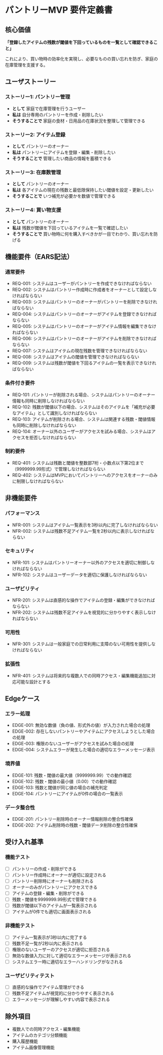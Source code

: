 # パントリーMVP 要件定義書

## 核心価値

**「登録したアイテムの残数が閾値を下回っているものを一覧として確認できること」**

これにより、買い物時の効率化を実現し、必要なものの買い忘れを防ぎ、家庭の在庫管理を支援する。

## ユーザストーリー

### ストーリー1: パントリー管理

- **として** 家庭で在庫管理を行うユーザー
- **私は** 自分専用のパントリーを作成・削除したい  
- **そうすることで** 家庭の食材・日用品の在庫状況を整理して管理できる

### ストーリー2: アイテム登録

- **として** パントリーのオーナー
- **私は** パントリーにアイテムを登録・編集・削除したい
- **そうすることで** 管理したい商品の情報を蓄積できる

### ストーリー3: 在庫数管理

- **として** パントリーのオーナー
- **私は** 各アイテムの現在の残数と最低限保持したい閾値を設定・更新したい
- **そうすることで** いつ補充が必要かを数値で管理できる

### ストーリー4: 買い物支援

- **として** パントリーのオーナー
- **私は** 残数が閾値を下回っているアイテムを一覧で確認したい
- **そうすることで** 買い物時に何を購入すべきかが一目でわかり、買い忘れを防げる

## 機能要件（EARS記法）

### 通常要件

- REQ-001: システムはユーザーがパントリーを作成できなければならない
- REQ-002: システムはパントリー作成時に作成者をオーナーとして設定しなければならない  
- REQ-003: システムはパントリーのオーナーがパントリーを削除できなければならない
- REQ-004: システムはパントリーのオーナーがアイテムを登録できなければならない
- REQ-005: システムはパントリーのオーナーがアイテム情報を編集できなければならない
- REQ-006: システムはパントリーのオーナーがアイテムを削除できなければならない
- REQ-007: システムはアイテムの現在残数を管理できなければならない
- REQ-008: システムはアイテムの閾値を管理できなければならない
- REQ-009: システムは残数が閾値を下回るアイテムの一覧を表示できなければならない

### 条件付き要件

- REQ-101: パントリーが削除される場合、システムはパントリーのオーナー情報も同時に削除しなければならない
- REQ-102: 残数が閾値以下の場合、システムはそのアイテムを「補充が必要なアイテム」として識別しなければならない
- REQ-103: アイテムが削除される場合、システムは関連する残数・閾値情報も同時に削除しなければならない
- REQ-104: オーナー以外のユーザーがアクセスを試みる場合、システムはアクセスを拒否しなければならない

### 制約要件

- REQ-401: システムは残数と閾値を整数部7桁・小数点以下第2位まで（9999999.99形式）で管理しなければならない
- REQ-402: システムはMVPにおいてパントリーへのアクセスをオーナーのみに制限しなければならない

## 非機能要件

### パフォーマンス

- NFR-001: システムはアイテム一覧表示を3秒以内に完了しなければならない
- NFR-002: システムは残数不足アイテム一覧を2秒以内に表示しなければならない

### セキュリティ

- NFR-101: システムはパントリーオーナー以外のアクセスを適切に制御しなければならない
- NFR-102: システムはユーザーデータを適切に保護しなければならない

### ユーザビリティ

- NFR-201: システムは直感的な操作でアイテムの登録・編集ができなければならない
- NFR-202: システムは残数不足アイテムを視覚的に分かりやすく表示しなければならない

### 可用性

- NFR-301: システムは一般家庭での日常利用に支障のない可用性を提供しなければならない

### 拡張性

- NFR-401: システムは将来的な複数人での同時アクセス・編集機能追加に対応可能な設計とする

## Edgeケース

### エラー処理

- EDGE-001: 無効な数値（負の値、形式外の値）が入力された場合の処理
- EDGE-002: 存在しないパントリーやアイテムにアクセスしようとした場合の処理
- EDGE-003: 権限のないユーザーがアクセスを試みた場合の処理
- EDGE-004: システムエラーが発生した場合の適切なエラーメッセージ表示

### 境界値

- EDGE-101: 残数・閾値の最大値（9999999.99）での動作確認
- EDGE-102: 残数・閾値の最小値（0.00）での動作確認
- EDGE-103: 残数と閾値が同じ値の場合の補充判定
- EDGE-104: パントリーにアイテムが0件の場合の一覧表示

### データ整合性

- EDGE-201: パントリー削除時のオーナー情報削除の整合性確保
- EDGE-202: アイテム削除時の残数・閾値データ削除の整合性確保

## 受け入れ基準

### 機能テスト

- [ ] パントリーの作成・削除ができる
- [ ] パントリー作成時にオーナーが適切に設定される
- [ ] パントリー削除時にオーナーも削除される
- [ ] オーナーのみがパントリーにアクセスできる
- [ ] アイテムの登録・編集・削除ができる
- [ ] 残数・閾値を9999999.99形式で管理できる
- [ ] 残数が閾値以下のアイテムが一覧表示される
- [ ] アイテムが0件でも適切に画面表示される

### 非機能テスト

- [ ] アイテム一覧表示が3秒以内に完了する
- [ ] 残数不足一覧が2秒以内に表示される
- [ ] 権限のないユーザーのアクセスが適切に拒否される
- [ ] 無効な数値入力に対して適切なエラーメッセージが表示される
- [ ] システムエラー時に適切なエラーハンドリングがなされる

### ユーザビリティテスト

- [ ] 直感的な操作でアイテム管理ができる
- [ ] 残数不足アイテムが視覚的に分かりやすく表示される
- [ ] エラーメッセージが理解しやすい内容で表示される

## 除外項目

- 複数人での同時アクセス・編集機能
- アイテムのカテゴリ分類機能
- 購入履歴機能
- アイテム画像管理機能
